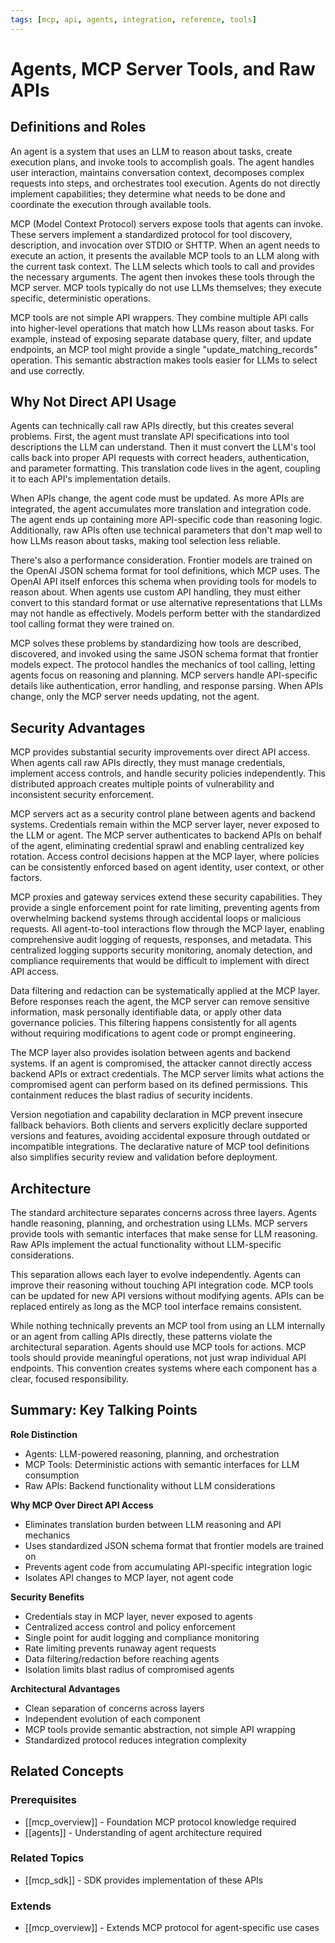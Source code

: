 ```yaml
---
tags: [mcp, api, agents, integration, reference, tools]
---
```


# Agents, MCP Server Tools, and Raw APIs

## Definitions and Roles

An agent is a system that uses an LLM to reason about tasks, create execution plans, and invoke tools to accomplish goals. The agent handles user interaction, maintains conversation context, decomposes complex requests into steps, and orchestrates tool execution. Agents do not directly implement capabilities; they determine what needs to be done and coordinate the execution through available tools.

MCP (Model Context Protocol) servers expose tools that agents can invoke. These servers implement a standardized protocol for tool discovery, description, and invocation over STDIO or SHTTP. When an agent needs to execute an action, it presents the available MCP tools to an LLM along with the current task context. The LLM selects which tools to call and provides the necessary arguments. The agent then invokes these tools through the MCP server. MCP tools typically do not use LLMs themselves; they execute specific, deterministic operations.

MCP tools are not simple API wrappers. They combine multiple API calls into higher-level operations that match how LLMs reason about tasks. For example, instead of exposing separate database query, filter, and update endpoints, an MCP tool might provide a single "update_matching_records" operation. This semantic abstraction makes tools easier for LLMs to select and use correctly.

## Why Not Direct API Usage

Agents can technically call raw APIs directly, but this creates several problems. First, the agent must translate API specifications into tool descriptions the LLM can understand. Then it must convert the LLM's tool calls back into proper API requests with correct headers, authentication, and parameter formatting. This translation code lives in the agent, coupling it to each API's implementation details.

When APIs change, the agent code must be updated. As more APIs are integrated, the agent accumulates more translation and integration code. The agent ends up containing more API-specific code than reasoning logic. Additionally, raw APIs often use technical parameters that don't map well to how LLMs reason about tasks, making tool selection less reliable.

There's also a performance consideration. Frontier models are trained on the OpenAI JSON schema format for tool definitions, which MCP uses. The OpenAI API itself enforces this schema when providing tools for models to reason about. When agents use custom API handling, they must either convert to this standard format or use alternative representations that LLMs may not handle as effectively. Models perform better with the standardized tool calling format they were trained on.

MCP solves these problems by standardizing how tools are described, discovered, and invoked using the same JSON schema format that frontier models expect. The protocol handles the mechanics of tool calling, letting agents focus on reasoning and planning. MCP servers handle API-specific details like authentication, error handling, and response parsing. When APIs change, only the MCP server needs updating, not the agent.

## Security Advantages

MCP provides substantial security improvements over direct API access. When agents call raw APIs directly, they must manage credentials, implement access controls, and handle security policies independently. This distributed approach creates multiple points of vulnerability and inconsistent security enforcement.

MCP servers act as a security control plane between agents and backend systems. Credentials remain within the MCP server layer, never exposed to the LLM or agent. The MCP server authenticates to backend APIs on behalf of the agent, eliminating credential sprawl and enabling centralized key rotation. Access control decisions happen at the MCP layer, where policies can be consistently enforced based on agent identity, user context, or other factors.

MCP proxies and gateway services extend these security capabilities. They provide a single enforcement point for rate limiting, preventing agents from overwhelming backend systems through accidental loops or malicious requests. All agent-to-tool interactions flow through the MCP layer, enabling comprehensive audit logging of requests, responses, and metadata. This centralized logging supports security monitoring, anomaly detection, and compliance requirements that would be difficult to implement with direct API access.

Data filtering and redaction can be systematically applied at the MCP layer. Before responses reach the agent, the MCP server can remove sensitive information, mask personally identifiable data, or apply other data governance policies. This filtering happens consistently for all agents without requiring modifications to agent code or prompt engineering.

The MCP layer also provides isolation between agents and backend systems. If an agent is compromised, the attacker cannot directly access backend APIs or extract credentials. The MCP server limits what actions the compromised agent can perform based on its defined permissions. This containment reduces the blast radius of security incidents.

Version negotiation and capability declaration in MCP prevent insecure fallback behaviors. Both clients and servers explicitly declare supported versions and features, avoiding accidental exposure through outdated or incompatible integrations. The declarative nature of MCP tool definitions also simplifies security review and validation before deployment.

## Architecture

The standard architecture separates concerns across three layers. Agents handle reasoning, planning, and orchestration using LLMs. MCP servers provide tools with semantic interfaces that make sense for LLM reasoning. Raw APIs implement the actual functionality without LLM-specific considerations.

This separation allows each layer to evolve independently. Agents can improve their reasoning without touching API integration code. MCP tools can be updated for new API versions without modifying agents. APIs can be replaced entirely as long as the MCP tool interface remains consistent.

While nothing technically prevents an MCP tool from using an LLM internally or an agent from calling APIs directly, these patterns violate the architectural separation. Agents should use MCP tools for actions. MCP tools should provide meaningful operations, not just wrap individual API endpoints. This convention creates systems where each component has a clear, focused responsibility.

## Summary: Key Talking Points

**Role Distinction**
- Agents: LLM-powered reasoning, planning, and orchestration
- MCP Tools: Deterministic actions with semantic interfaces for LLM consumption  
- Raw APIs: Backend functionality without LLM considerations

**Why MCP Over Direct API Access**
- Eliminates translation burden between LLM reasoning and API mechanics
- Uses standardized JSON schema format that frontier models are trained on
- Prevents agent code from accumulating API-specific integration logic
- Isolates API changes to MCP layer, not agent code

**Security Benefits**
- Credentials stay in MCP layer, never exposed to agents
- Centralized access control and policy enforcement
- Single point for audit logging and compliance monitoring
- Rate limiting prevents runaway agent requests
- Data filtering/redaction before reaching agents
- Isolation limits blast radius of compromised agents

**Architectural Advantages**
- Clean separation of concerns across layers
- Independent evolution of each component
- MCP tools provide semantic abstraction, not simple API wrapping
- Standardized protocol reduces integration complexity


## Related Concepts

### Prerequisites

- [[mcp_overview]] - Foundation MCP protocol knowledge required
- [[agents]] - Understanding of agent architecture required

### Related Topics

- [[mcp_sdk]] - SDK provides implementation of these APIs

### Extends

- [[mcp_overview]] - Extends MCP protocol for agent-specific use cases